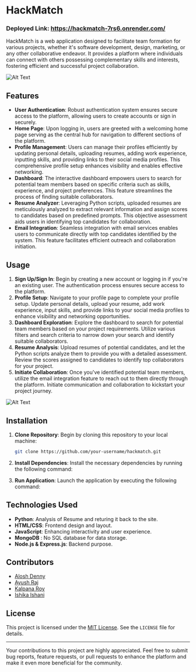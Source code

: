 # HackMatch

### Deployed Link: https://hackmatch-7rs6.onrender.com/

HackMatch is a web application designed to facilitate team formation for various projects, whether it's software development, design, marketing, or any other collaborative endeavor. It provides a platform where individuals can connect with others possessing complementary skills and interests, fostering efficient and successful project collaboration.


![Alt Text](https://i.imgur.com/h0TZXTN.png)

## Features

- **User Authentication**: Robust authentication system ensures secure access to the platform, allowing users to create accounts or sign in securely.
- **Home Page**: Upon logging in, users are greeted with a welcoming home page serving as the central hub for navigation to different sections of the platform.
- **Profile Management**: Users can manage their profiles efficiently by updating personal details, uploading resumes, adding work experience, inputting skills, and providing links to their social media profiles. This comprehensive profile setup enhances visibility and enables effective networking.
- **Dashboard**: The interactive dashboard empowers users to search for potential team members based on specific criteria such as skills, experience, and project preferences. This feature streamlines the process of finding suitable collaborators.
- **Resume Analyzer**: Leveraging Python scripts, uploaded resumes are meticulously analyzed to extract relevant information and assign scores to candidates based on predefined prompts. This objective assessment aids users in identifying top candidates for collaboration.
- **Email Integration**: Seamless integration with email services enables users to communicate directly with top candidates identified by the system. This feature facilitates efficient outreach and collaboration initiation.

## Usage

1. **Sign Up/Sign In**: Begin by creating a new account or logging in if you're an existing user. The authentication process ensures secure access to the platform.
2. **Profile Setup**: Navigate to your profile page to complete your profile setup. Update personal details, upload your resume, add work experience, input skills, and provide links to your social media profiles to enhance visibility and networking opportunities.
3. **Dashboard Exploration**: Explore the dashboard to search for potential team members based on your project requirements. Utilize various filters and search criteria to narrow down your search and identify suitable collaborators.
4. **Resume Analysis**: Upload resumes of potential candidates, and let the Python scripts analyze them to provide you with a detailed assessment. Review the scores assigned to candidates to identify top collaborators for your project.
5. **Initiate Collaboration**: Once you've identified potential team members, utilize the email integration feature to reach out to them directly through the platform. Initiate communication and collaboration to kickstart your project journey.

![Alt Text](https://i.imgur.com/inDaRt1.png)

## Installation

1. **Clone Repository**: Begin by cloning this repository to your local machine:

    ```bash
    git clone https://github.com/your-username/hackmatch.git
    ```

2. **Install Dependencies**: Install the necessary dependencies by running the following command:

3. **Run Application**: Launch the application by executing the following command:

## Technologies Used

- **Python**: Analysis of Resume and returing it back to the site.
- **HTML/CSS**: Frontend design and layout.
- **JavaScript**: Enhancing interactivity and user experience.
- **MongoDB** : No SQL database for data storage.
- **Node.js & Express.js**: Backend purpose.

## Contributors

- [Alosh Denny](https://github.com/aloshdenny)
- [Ayush Raj](https://github.com/ar1701)
- [Kalpana Roy](https://github.com/contributor2)
- [Ishika Ishani](https://github.com/ishani-1255)

## License

This project is licensed under the [MIT License](https://opensource.org/licenses/MIT). See the `LICENSE` file for details.

---

Your contributions to this project are highly appreciated. Feel free to submit bug reports, feature requests, or pull requests to enhance the platform and make it even more beneficial for the community.
